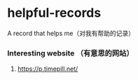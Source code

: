 # helpful-records
A record that helps me（对我有帮助的记录）

### Interesting website （有意思的网站）

1. https://p.timepill.net/
